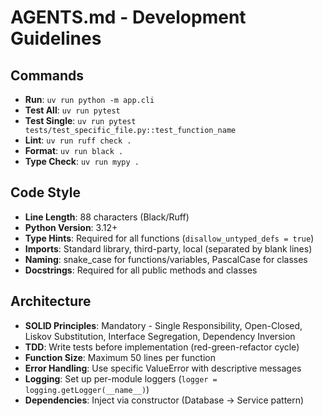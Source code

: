 # AGENTS.md - Development Guidelines

## Commands
- **Run**: `uv run python -m app.cli`
- **Test All**: `uv run pytest`
- **Test Single**: `uv run pytest tests/test_specific_file.py::test_function_name`
- **Lint**: `uv run ruff check .`
- **Format**: `uv run black .`
- **Type Check**: `uv run mypy .`

## Code Style
- **Line Length**: 88 characters (Black/Ruff)
- **Python Version**: 3.12+
- **Type Hints**: Required for all functions (`disallow_untyped_defs = true`)
- **Imports**: Standard library, third-party, local (separated by blank lines)
- **Naming**: snake_case for functions/variables, PascalCase for classes
- **Docstrings**: Required for all public methods and classes

## Architecture
- **SOLID Principles**: Mandatory - Single Responsibility, Open-Closed, Liskov Substitution, Interface Segregation, Dependency Inversion
- **TDD**: Write tests before implementation (red-green-refactor cycle)
- **Function Size**: Maximum 50 lines per function
- **Error Handling**: Use specific ValueError with descriptive messages
- **Logging**: Set up per-module loggers (`logger = logging.getLogger(__name__)`)
- **Dependencies**: Inject via constructor (Database -> Service pattern)
